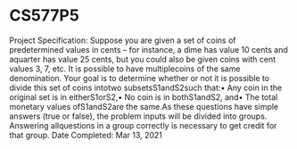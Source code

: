 # CS577P5
Project Specification: Suppose you are given a set of coins of predetermined values in cents – for instance, a dime has value 10 cents and aquarter has value 25 cents, but you could also be given coins with cent values 3, 7, etc. It is possible to have multiplecoins of the same denomination. Your goal is to determine whether or not it is possible to divide this set of coins intotwo subsetsS1andS2such that:•  Any coin in the original set is in eitherS1orS2,•  No coin is in bothS1andS2, and•  The total monetary values ofS1andS2are the same.As these questions have simple answers (true or false), the problem inputs will be divided into groups. Answering allquestions in a group correctly is necessary to get credit for that group.
Date Completed: Mar 13, 2021
